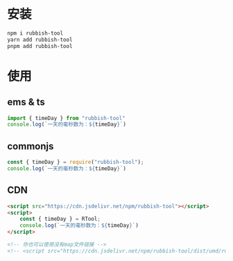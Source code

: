 # 安装

```bash
npm i rubbish-tool
yarn add rubbish-tool
pnpm add rubbish-tool
```

# 使用
## ems & ts
```js
import { timeDay } from "rubbish-tool"
console.log(`一天的毫秒数为：${timeDay}`)
```


## commonjs
```js
const { timeDay } = require("rubbish-tool");
console.log(`一天的毫秒数为：${timeDay}`)
```


## CDN
```html
<script src="https://cdn.jsdelivr.net/npm/rubbish-tool"></script>
<script>
    const { timeDay } = RTool;
    console.log(`一天的毫秒数为：${timeDay}`)
</script>

<!-- 你也可以使用没有map文件链接 -->
<!-- <script src="https://cdn.jsdelivr.net/npm/rubbish-tool/dist/umd/rubbish-tool.min.nomap.js"></script> -->
```